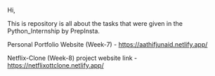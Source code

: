 Hi,

This is repository is all about the tasks that were given in the Python_Internship by PrepInsta.


Personal Portfolio Website (Week-7) - https://aathifjunaid.netlify.app/


Netflix-Clone (Week-8) project website link - https://netflixottclone.netlify.app/
